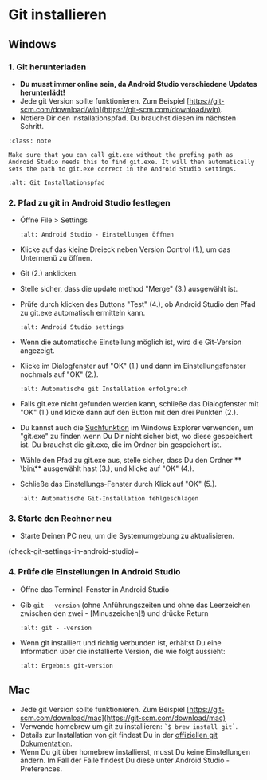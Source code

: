 # Git installieren

## Windows

### 1. Git herunterladen

- **Du musst immer online sein, da Android Studio verschiedene Updates herunterlädt!**
- Jede git Version sollte funktionieren. Zum Beispiel [https://git-scm.com/download/win](https://git-scm.com/download/win).
- Notiere Dir den Installationspfad. Du brauchst diesen im nächsten Schritt.

```{admonition} make git.exe available via Windows PATH
:class: note

Make sure that you can call git.exe without the prefing path as Android Studio needs this to find git.exe. It will then automatically sets the path to git.exe correct in the Android Studio settings.

```

```{image} ../images/Update_GitPath.png
:alt: Git Installationspfad
```

### 2. Pfad zu git in Android Studio festlegen

- Öffne File > Settings

  ```{image} ../images/Update_GitSettings1.png
  :alt: Android Studio - Einstellungen öffnen
  ```

- Klicke auf das kleine Dreieck neben Version Control (1.), um das Untermenü zu öffnen.

- Git (2.) anklicken.

- Stelle sicher, dass die update method "Merge" (3.) ausgewählt ist.

- Prüfe durch klicken des Buttons "Test" (4.), ob Android Studio den Pfad zu git.exe automatisch ermitteln kann.

  ```{image} ../images/AndroidStudio361_09.png
  :alt: Android Studio settings
  ```

- Wenn die automatische Einstellung möglich ist, wird die Git-Version angezeigt.

- Klicke im Dialogfenster auf "OK" (1.) und dann im Einstellungsfenster nochmals auf "OK" (2.).

  ```{image} ../images/AndroidStudio361_10.png
  :alt: Automatische git Installation erfolgreich
  ```

- Falls git.exe nicht gefunden werden kann, schließe das Dialogfenster mit "OK" (1.) und klicke dann auf den Button mit den drei Punkten (2.).

- Du kannst auch die [Suchfunktion](https://www.tenforums.com/tutorials/94452-search-file-explorer-windows-10-a.html)  im Windows Explorer verwenden, um "git.exe" zu finden wenn Du Dir nicht sicher bist, wo diese gespeichert ist. Du brauchst die git.exe, die im Ordner bin gespeichert ist.

- Wähle den Pfad zu git.exe aus, stelle sicher, dass Du den Ordner \*\* \\bin\\\*\* ausgewählt hast (3.), und klicke auf "OK" (4.).

- Schließe das Einstellungs-Fenster durch Klick auf "OK" (5.).

  ```{image} ../images/AndroidStudio361_11.png
  :alt: Automatische Git-Installation fehlgeschlagen
  ```

### 3. Starte den Rechner neu

- Starte Deinen PC neu, um die Systemumgebung zu aktualisieren.

(check-git-settings-in-android-studio)=
### 4. Prüfe die Einstellungen in Android Studio

- Öffne das Terminal-Fenster in Android Studio

- Gib `git --version` (ohne Anführungszeiten und ohne das Leerzeichen zwischen den zwei - \[Minuszeichen\]!) und drücke Return

  ```{image} ../images/AndroidStudio_gitversion1.png
  :alt: git - -version
  ```

- Wenn git installiert und richtig verbunden ist, erhältst Du eine Information über die installierte Version, die wie folgt aussieht:

  ```{image} ../images/AndroidStudio_gitversion2.png
  :alt: Ergebnis git-version
  ```

## Mac

- Jede git Version sollte funktionieren. Zum Beispiel [https://git-scm.com/download/mac](https://git-scm.com/download/mac)
- Verwende homebrew um git zu installieren: `` `$ brew install git` ``.
- Details zur Installation von git findest Du in der [offiziellen git Dokumentation](https://git-scm.com/book/en/v2/Getting-Started-Installing-Git).
- Wenn Du git über homebrew installierst, musst Du keine Einstellungen ändern. Im Fall der Fälle findest Du diese unter Android Studio - Preferences.
